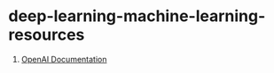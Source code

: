 # deep-learning-machine-learning-resources
1. [OpenAI Documentation](https://spinningup.openai.com/en/latest/user/introduction.html#what-this-is)
